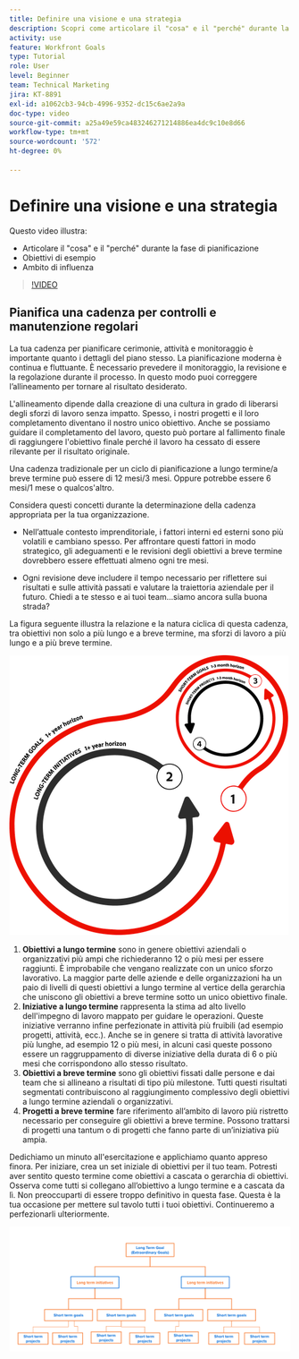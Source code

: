 ```yaml
---
title: Definire una visione e una strategia
description: Scopri come articolare il "cosa" e il "perché" durante la fase di pianificazione, gli obiettivi di esempio e l’ambito di influenza.
activity: use
feature: Workfront Goals
type: Tutorial
role: User
level: Beginner
team: Technical Marketing
jira: KT-8891
exl-id: a1062cb3-94cb-4996-9352-dc15c6ae2a9a
doc-type: video
source-git-commit: a25a49e59ca483246271214886ea4dc9c10e8d66
workflow-type: tm+mt
source-wordcount: '572'
ht-degree: 0%

---
```


# Definire una visione e una strategia

Questo video illustra:

* Articolare il &quot;cosa&quot; e il &quot;perché&quot; durante la fase di pianificazione
* Obiettivi di esempio
* Ambito di influenza

>[!VIDEO](https://video.tv.adobe.com/v/335185/?quality=12&learn=on)

## Pianifica una cadenza per controlli e manutenzione regolari

La tua cadenza per pianificare cerimonie, attività e monitoraggio è importante quanto i dettagli del piano stesso. La pianificazione moderna è continua e fluttuante. È necessario prevedere il monitoraggio, la revisione e la regolazione durante il processo. In questo modo puoi correggere l’allineamento per tornare al risultato desiderato.

L&#39;allineamento dipende dalla creazione di una cultura in grado di liberarsi degli sforzi di lavoro senza impatto. Spesso, i nostri progetti e il loro completamento diventano il nostro unico obiettivo. Anche se possiamo guidare il completamento del lavoro, questo può portare al fallimento finale di raggiungere l&#39;obiettivo finale perché il lavoro ha cessato di essere rilevante per il risultato originale.

Una cadenza tradizionale per un ciclo di pianificazione a lungo termine/a breve termine può essere di 12 mesi/3 mesi. Oppure potrebbe essere 6 mesi/1 mese o qualcos&#39;altro.

Considera questi concetti durante la determinazione della cadenza appropriata per la tua organizzazione.

* Nell’attuale contesto imprenditoriale, i fattori interni ed esterni sono più volatili e cambiano spesso. Per affrontare questi fattori in modo strategico, gli adeguamenti e le revisioni degli obiettivi a breve termine dovrebbero essere effettuati almeno ogni tre mesi.

* Ogni revisione deve includere il tempo necessario per riflettere sui risultati e sulle attività passati e valutare la traiettoria aziendale per il futuro. Chiedi a te stesso e ai tuoi team...siamo ancora sulla buona strada?

La figura seguente illustra la relazione e la natura ciclica di questa cadenza, tra obiettivi non solo a più lungo e a breve termine, ma sforzi di lavoro a più lungo e a più breve termine.

![Grafico di un ciclo di esecuzione strategico](assets/02-workfront-goals-strategic-execution-cycle.png)

1. **Obiettivi a lungo termine** sono in genere obiettivi aziendali o organizzativi più ampi che richiederanno 12 o più mesi per essere raggiunti. È improbabile che vengano realizzate con un unico sforzo lavorativo. La maggior parte delle aziende e delle organizzazioni ha un paio di livelli di questi obiettivi a lungo termine al vertice della gerarchia che uniscono gli obiettivi a breve termine sotto un unico obiettivo finale.
1. **Iniziative a lungo termine** rappresenta la stima ad alto livello dell&#39;impegno di lavoro mappato per guidare le operazioni. Queste iniziative verranno infine perfezionate in attività più fruibili (ad esempio progetti, attività, ecc.). Anche se in genere si tratta di attività lavorative più lunghe, ad esempio 12 o più mesi, in alcuni casi queste possono essere un raggruppamento di diverse iniziative della durata di 6 o più mesi che corrispondono allo stesso risultato.
1. **Obiettivi a breve termine** sono gli obiettivi fissati dalle persone e dai team che si allineano a risultati di tipo più milestone. Tutti questi risultati segmentati contribuiscono al raggiungimento complessivo degli obiettivi a lungo termine aziendali o organizzativi.
1. **Progetti a breve termine** fare riferimento all’ambito di lavoro più ristretto necessario per conseguire gli obiettivi a breve termine. Possono trattarsi di progetti una tantum o di progetti che fanno parte di un’iniziativa più ampia.

<!--
Your turn graphic
-->

Dedichiamo un minuto all&#39;esercitazione e applichiamo quanto appreso finora. Per iniziare, crea un set iniziale di obiettivi per il tuo team. Potresti aver sentito questo termine come obiettivi a cascata o gerarchia di obiettivi. Osserva come tutti si collegano all’obiettivo a lungo termine e a cascata da lì. Non preoccuparti di essere troppo definitivo in questa fase. Questa è la tua occasione per mettere sul tavolo tutti i tuoi obiettivi. Continueremo a perfezionarli ulteriormente.

![Grafico di mappatura degli obiettivi a breve e lungo termine](assets/03-workfront-goals-goal-mapping.png)
